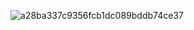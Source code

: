 ![a28ba337c9356fcb1dc089bddb74ce37](https://github.com/user-attachments/assets/b3bbde5c-197e-4173-a855-83233f09d266)

